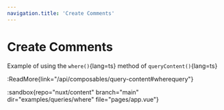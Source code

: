 ```yaml
---
navigation.title: 'Create Comments'
---
```


# Create Comments

Example of using the `where()`{lang=ts} method of `queryContent()`{lang=ts}

:ReadMore{link="/api/composables/query-content#wherequery"}

:sandbox{repo="nuxt/content" branch="main" dir="examples/queries/where" file="pages/app.vue"}
